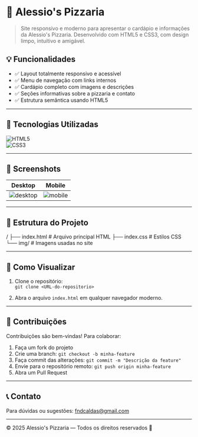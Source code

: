 # 🍕 Alessio's Pizzaria

> Site responsivo e moderno para apresentar o cardápio e informações da Alessio's Pizzaria. Desenvolvido com HTML5 e CSS3, com design limpo, intuitivo e amigável.

## 💡 Funcionalidades

- ✅ Layout totalmente responsivo e acessível  
- ✅ Menu de navegação com links internos  
- ✅ Cardápio completo com imagens e descrições  
- ✅ Seções informativas sobre a pizzaria e contato  
- ✅ Estrutura semântica usando HTML5  

---

## 🚀 Tecnologias Utilizadas

![HTML5](https://img.shields.io/badge/HTML5-E34F26?style=flat-square&logo=html5&logoColor=white)  
![CSS3](https://img.shields.io/badge/CSS3-1572B6?style=flat-square&logo=css3&logoColor=white)

---

## 📸 Screenshots

| Desktop | Mobile |
|---------|--------|
| ![desktop](img/print-pizzaria-desktop.png) | ![mobile](img/print-pizzaria-mobile.png) |

---

## 📂 Estrutura do Projeto

/
├── index.html # Arquivo principal HTML
├── index.css # Estilos CSS
└── img/ # Imagens usadas no site


---

## 🚀 Como Visualizar

1. Clone o repositório:  
   `git clone <URL-do-repositorio>`

2. Abra o arquivo `index.html` em qualquer navegador moderno.

---

## 🤝 Contribuições

Contribuições são bem-vindas! Para colaborar:

1. Faça um fork do projeto  
2. Crie uma branch: `git checkout -b minha-feature`  
3. Faça commit das alterações: `git commit -m "Descrição da feature"`  
4. Envie para o repositório remoto: `git push origin minha-feature`  
5. Abra um Pull Request

---

## 📞 Contato

Para dúvidas ou sugestões: fndcaldas@gmail.com

---

© 2025 Alessio's Pizzaria — Todos os direitos reservados 🍕
